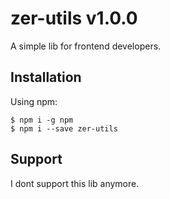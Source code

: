 # zer-utils v1.0.0

A simple lib for frontend developers.

## Installation

Using npm:
```shell
$ npm i -g npm
$ npm i --save zer-utils
```

## Support

I dont support this lib anymore.